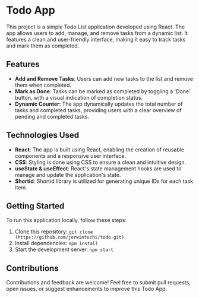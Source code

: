 # Todo App

This project is a simple Todo List application developed using React. The app allows users to add, manage, and remove tasks from a dynamic list. It features a clean and user-friendly interface, making it easy to track tasks and mark them as completed.

## Features

- **Add and Remove Tasks**: Users can add new tasks to the list and remove them when completed.
- **Mark as Done**: Tasks can be marked as completed by toggling a 'Done' button, with a visual indication of completion status.
- **Dynamic Counter**: The app dynamically updates the total number of tasks and completed tasks, providing users with a clear overview of pending and completed tasks.

## Technologies Used

- **React**: The app is built using React, enabling the creation of reusable components and a responsive user interface.
- **CSS**: Styling is done using CSS to ensure a clean and intuitive design.
- **useState & useEffect**: React's state management hooks are used to manage and update the application's state.
- **Shortid**: Shortid library is utilized for generating unique IDs for each task item.

## Getting Started

To run this application locally, follow these steps:

1. Clone this repository: `git clone (https://github.com/jerwintuchi/todo.git)`
2. Install dependencies: `npm install`
3. Start the development server: `npm start`

## Contributions

Contributions and feedback are welcome! Feel free to submit pull requests, open issues, or suggest enhancements to improve this Todo App.
